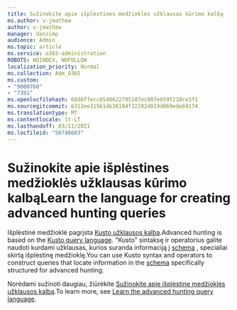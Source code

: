 ```yaml
---
title: Sužinokite apie išplėstines medžioklės užklausas kūrimo kalbą
ms.author: v-jmathew
author: v-jmathew
manager: dansimp
audience: Admin
ms.topic: article
ms.service: o365-administration
ROBOTS: NOINDEX, NOFOLLOW
localization_priority: Normal
ms.collection: Adm_O365
ms.custom:
- "9000760"
- "7391"
ms.openlocfilehash: 68d6ffecc8540622795107ec00fe659f210ce3f1
ms.sourcegitcommit: 6312ee31561db36104f32282d019d069ede69174
ms.translationtype: MT
ms.contentlocale: lt-LT
ms.lasthandoff: 03/11/2021
ms.locfileid: "50748683"
---
```

# <a name="learn-the-language-for-creating-advanced-hunting-queries"></a><span data-ttu-id="bc1d2-102">Sužinokite apie išplėstines medžioklės užklausas kūrimo kalbą</span><span class="sxs-lookup"><span data-stu-id="bc1d2-102">Learn the language for creating advanced hunting queries</span></span>

<span data-ttu-id="bc1d2-103">Išplėstinė medžioklė pagrįsta [Kusto užklausos kalba](https://go.microsoft.com/fwlink/?linkid=2144620).</span><span class="sxs-lookup"><span data-stu-id="bc1d2-103">Advanced hunting is based on the [Kusto query language](https://go.microsoft.com/fwlink/?linkid=2144620).</span></span> <span data-ttu-id="bc1d2-104">"Kusto" sintaksę ir operatorius galite naudoti kurdami užklausas, kurios suranda informaciją į [schemą](https://go.microsoft.com/fwlink/?linkid=2144621) , specialiai skirtą išplėstinę medžioklę.</span><span class="sxs-lookup"><span data-stu-id="bc1d2-104">You can use Kusto syntax and operators to construct queries that locate information in the [schema](https://go.microsoft.com/fwlink/?linkid=2144621) specifically structured for advanced hunting.</span></span>

<span data-ttu-id="bc1d2-105">Norėdami sužinoti daugiau, žiūrėkite [Sužinokite apie išplėstinę medžioklės užklausos kalbą](https://go.microsoft.com/fwlink/?linkid=2144518).</span><span class="sxs-lookup"><span data-stu-id="bc1d2-105">To learn more, see [Learn the advanced hunting query language](https://go.microsoft.com/fwlink/?linkid=2144518).</span></span>
